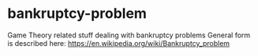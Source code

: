 # bankruptcy-problem
Game Theory related stuff dealing with bankruptcy problems
General form is described here:
https://en.wikipedia.org/wiki/Bankruptcy_problem
